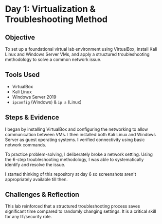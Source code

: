 # Day 1: Virtualization & Troubleshooting Method

## Objective
To set up a foundational virtual lab environment using VirtualBox, install Kali Linux and Windows Server VMs, and apply a structured troubleshooting methodology to solve a common network issue.

## Tools Used
- VirtualBox
- Kali Linux
- Windows Server 2019
- `ipconfig` (Windows) & `ip a` (Linux)

## Steps & Evidence
I began by installing VirtualBox and configuring the networking to allow communication between VMs. I then installed both Kali Linux and Windows Server as guest operating systems. I verified connectivity using basic network commands.

To practice problem-solving, I deliberately broke a network setting. Using the 6-step troubleshooting methodology, I was able to systematically identify and resolve the issue.

I started thinking of this repository at day 6 so screenshots aren't appropriately available till then.

## Challenges & Reflection
This lab reinforced that a structured troubleshooting process saves significant time compared to randomly changing settings. It is a critical skill for any IT/security role.
